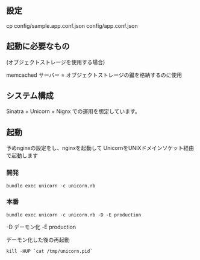 ## 設定
cp config/sample.app.conf.json config/app.conf.json

## 起動に必要なもの

(オブジェクトストレージを使用する場合)

memcached サーバー = オブジェクトストレージの鍵を格納するのに使用

## システム構成

Sinatra + Unicorn + Nignx での運用を想定しています。

## 起動

予めnginxの設定をし、nginxを起動して
UnicornをUNIXドメインソケット経由で起動します

### 開発

```
bundle exec unicorn -c unicorn.rb
```

### 本番

```
bundle exec unicorn -c unicorn.rb -D -E production
```
-D デーモン化
-E production

デーモン化した後の再起動

```
kill -HUP `cat /tmp/unicorn.pid`
```